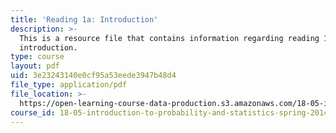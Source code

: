 ```yaml
---
title: 'Reading 1a: Introduction'
description: >-
  This is a resource file that contains information regarding reading 1a:
  introduction.
type: course
layout: pdf
uid: 3e23243140e0cf95a53eede3947b48d4
file_type: application/pdf
file_location: >-
  https://open-learning-course-data-production.s3.amazonaws.com/18-05-introduction-to-probability-and-statistics-spring-2014/3e23243140e0cf95a53eede3947b48d4_MIT18_05S14_Reading1a.pdf
course_id: 18-05-introduction-to-probability-and-statistics-spring-2014
---
```

